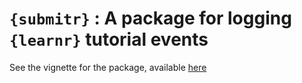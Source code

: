 # `{submitr}` : A package for logging `{learnr}` tutorial events

See the vignette for the package, available [here](https://dtkaplan.github.io/submitr/)
